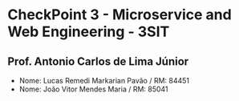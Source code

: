 # CheckPoint 3 - Microservice and Web Engineering - 3SIT

## Prof. Antonio Carlos de Lima Júnior

- Nome: Lucas Remedi Markarian Pavão / RM: 84451
- Nome: João Vitor Mendes Maria / RM: 85041

